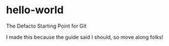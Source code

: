 # hello-world
The Defacto Starting Point for Git

I made this because the guide said I should, so move along folks!
